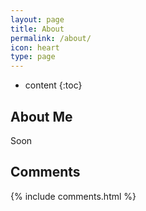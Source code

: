 ```yaml
---
layout: page
title: About
permalink: /about/
icon: heart
type: page
---
```


* content
{:toc}

## About Me

Soon


## Comments

{% include comments.html %}
